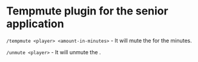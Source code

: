 # Tempmute plugin for the senior application

`/tempmute <player> <amount-in-minutes>` - It will mute the <player> for the <amount-in-minutes> minutes.

`/unmute <player>` - It will unmute the <player>.
